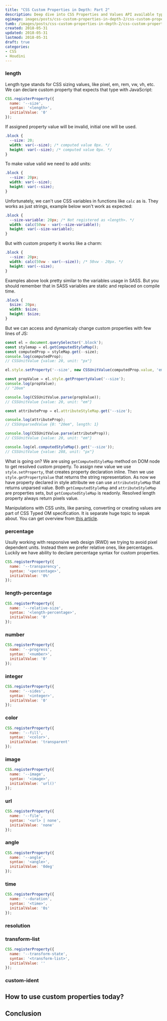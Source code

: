 ```yaml
---
title: "CSS Custom Properties in Depth: Part 2"
description: Deep dive into CSS Properties and Values API available types with real code examples.
ogimage: images/posts/css-custom-properties-in-depth-2/css-custom-properties-in-depth-2-og.jpg
tumb: /images/posts/css-custom-properties-in-depth-2/css-custom-properties-in-depth-2
created: 2018-05-31
updated: 2018-05-31
lastmod: 2018-05-31
draft: true
categories:
- CSS
- Houdini
---
```

### length
Length type stands for CSS sizing values, like pixel, em, rem, vw, vh, etc. We can declare custom property that expects that type with JavaScript:

```js
CSS.registerProperty({
  name: '--size',
  syntax: '<length>',
  initialValue: '0'
});
```

If assigned property value will be invalid, initial one will be used.

```css
.block {
  --size: 20;
  width: var(--size); /* computed value 0px. */
  height: var(--size); /* computed value 0px. */
}
```

To make value valid we need to add units:

```css
.block {
  --size: 20px;
  width: var(--size);
  height: var(--size);
}
```

Unfortunately, we can't use CSS variables in functions like `calc` as is. They works as just strings, example below won't work as expected:

```css
.block {
  --size-variable: 20px; /* Not registered as <length>. */
  width: calc(50vw - var(--size-variable));
  height: var(--size-variable);
}
```

But with custom property it works like a charm:

```css
.block {
  --size: 20px;
  width: calc(50vw - var(--size)); /* 50vw - 20px. */
  height: var(--size);
}
```

Examples above look pretty similar to the variables usage in SASS. But you should remember that in SASS variables are static and replaced on compile time.

```scss
.block {
  $size: 20px;
  width: $size;
  height: $size;
}
```

But we can access and dynamicaly change custom properties with few lines of JS:

```js
const el = document.querySelector('.block');
const stylemap = el.getComputedStyleMap();
const computedProp = styleMap.get(--size);
console.log(computedProp);
// CSSUnitValue {value: 20, unit: "px"}

el.style.setProperty('--size', new CSSUnitValue(computedProp.value, 'em'));

const propValue = el.style.getPropertyValue('--size');
console.log(propValue);
// "20em"

console.log(CSSUnitValue.parse(propValue));
// CSSUnitValue {value: 20, unit: "em"}

const attributeProp = el.attributeStyleMap.get('--size');

console.log(attributeProp);
// CSSUnparsedValue {0: "20em", length: 1}

console.log(CSSUnitValue.parse(attributeProp));
// CSSUnitValue {value: 20, unit: "em"}

console.log(el.computedStyleMap().get('--size'));
// CSSUnitValue {value: 288, unit: "px"}
```

What is going on? We are using `getComputedStyleMap` method on DOM node to get resolved custom property. To assign new value we use `style.setProperty`, that creates property declaration inline. Then we use `style.getPropertyValue` that returns the string representation. As now we have property declared in style attribute we can use `attributeStyleMap` that returns unparsed value. Both `getComputedStyleMap` and `attributeStyleMap` are properties sets, but `getComputedStyleMap` is readonly. Resolved length property always return pixels value.

Manipulations with CSS units, like parsing, converting or creating values are part of CSS Typed OM specification. It is separate huge topic to sepak about. You can get overview from [this article](https://developers.google.com/web/updates/2018/03/cssom).

### percentage
Usully working with responsive web design (RWD) we trying to avoid pixel dependent units. Instead them we prefer relative ones, like percentages. Luckily we have ability to declare percentage syntax for custom properties.

```js
CSS.registerProperty({
  name: '--transparency',
  syntax: '<percentage>',
  initialValue: '0%'
});
```

### length-percentage

```js
CSS.registerProperty({
  name: '--relative-size',
  syntax: '<length-percentage>',
  initialValue: '0'
});
```

### number

```js
CSS.registerProperty({
  name: '--progress',
  syntax: '<number>',
  initialValue: '0'
});
```

### integer

```js
CSS.registerProperty({
  name: '--sides',
  syntax: '<integer>',
  initialValue: '0'
});
```

### color

```js
CSS.registerProperty({
  name: '--fill',
  syntax: '<color>',
  initialValue: 'transparent'
});
```

### image

```js
CSS.registerProperty({
  name: '--image',
  syntax: '<image>',
  initialValue: 'url()'
});
```

### url

```js
CSS.registerProperty({
  name: '--file',
  syntax: '<url> | none',
  initialValue: 'none'
});
```

### angle

```js
CSS.registerProperty({
  name: '--angle',
  syntax: '<angle>',
  initialValue: '0deg'
});
```

### time

```js
CSS.registerProperty({
  name: '--duration',
  syntax: '<time>',
  initialValue: '0s'
});
```

### resolution

### transform-list

```js
CSS.registerProperty({
  name: '--transform-state',
  syntax: '<transform-list>',
  initialValue: ''
});
```

### custom-ident

## How to use custom properties today?

## Conclusion
